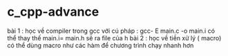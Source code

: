 # c_cpp-advance
bài 1 : học về compiler trong gcc với cú pháp : gcc- E main.c -o main.i
có thể thay thế main.i= main.h sẽ ra file của h
bài 2 : học về tiền xử lý ( macro) có thể dùng macro như các hàm để chương trình chạy nhanh hơn
